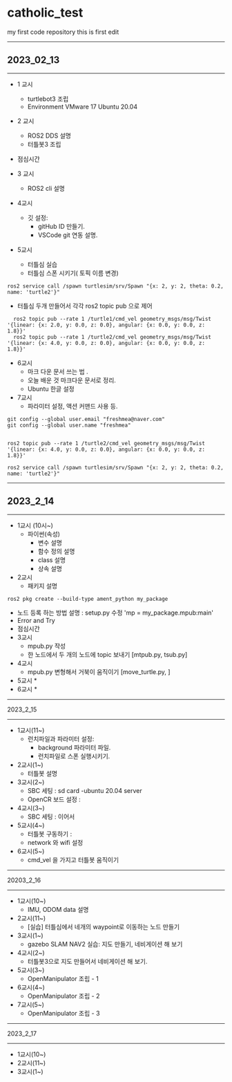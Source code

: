 # catholic_test
my first code repository
this is first edit


- - -

## 2023_02_13

- - -

* 1 교시
  * turtlebot3 조립
  * Environment VMware 17 Ubuntu 20.04

* 2 교시
  * ROS2 DDS 설명
  * 터틀봇3 조립
* 점심시간
* 3 교시
  * ROS2 cli 설명
* 4교시
  * 깃 설정:
    * gitHub ID 만들기.
    * VSCode git 연동 설명.
* 5교시
  * 터틀심 실습
  * 터틀심 스폰 시키기( 토픽 이름 변경)
```
ros2 service call /spawn turtlesim/srv/Spawn "{x: 2, y: 2, theta: 0.2, name: 'turtle2'}"
```
  * 터틀심 두개 만들어서 각각 ros2 topic pub 으로 제어
```shell
  ros2 topic pub --rate 1 /turtle1/cmd_vel geometry_msgs/msg/Twist '{linear: {x: 2.0, y: 0.0, z: 0.0}, angular: {x: 0.0, y: 0.0, z: 1.8}}'
  ros2 topic pub --rate 1 /turtle2/cmd_vel geometry_msgs/msg/Twist '{linear: {x: 4.0, y: 0.0, z: 0.0}, angular: {x: 0.0, y: 0.0, z: 1.8}}'
```
* 6교시
  * 마크 다운 문서 쓰는 법 .
  * 오늘 배운 것 마크다운 문서로 정리.
  * Ubuntu 한글 설정
* 7교시
  * 파라미터 설정, 액션 커맨드 사용 등.
```shell
git config --global user.email "freshmea@naver.com"
git config --global user.name "freshmea"


ros2 topic pub --rate 1 /turtle2/cmd_vel geometry_msgs/msg/Twist '{linear: {x: 4.0, y: 0.0, z: 0.0}, angular: {x: 0.0, y: 0.0, z: 1.8}}'

ros2 service call /spawn turtlesim/srv/Spawn "{x: 2, y: 2, theta: 0.2, name: 'turtle2'}"

```

- - -
## 2023_2_14
- - -

* 1교시 (10시~)
  * 파이썬(속성)
    * 변수 설명
    * 함수 정의 설명
    * class 설명
    * 상속 설명
* 2교시
  * 패키지 설명
```shell
ros2 pkg create --build-type ament_python my_package
```
  * 노드 등록 하는 방법 설명 : setup.py 수정 'mp = my_package.mpub:main'
  * Error and Try
* 점심시간
* 3교시
  * mpub.py 작성
  * 한 노드에서 두 개의 노드에 topic 보내기 [mtpub.py, tsub.py]
* 4교시
  * mpub.py 변형해서 거북이 움직이기 [move_turtle.py, ]
* 5교시
  *
* 6교시
  *
- - -
2023_2_15
- - -

* 1교시(11~)
  * 런치파일과 파라미터 설정:
    * background 파라미터 파일.
    * 런치파일로 스폰 실행시키기.
* 2교시(1~)
  * 터틀봇 설명
* 3교시(2~)
  * SBC 세팅 : sd card -ubuntu 20.04 server
  * OpenCR 보드 설정 :
* 4교시(3~)
  * SBC 세팅 : 이어서
* 5교시(4~)
  * 터틀봇 구동하기 :
  * network 와 wifi 설정
* 6교시(5~)
  * cmd_vel 을 가지고 터틀봇 움직이기

- - -
20203_2_16
- - -

* 1교시(10~)
  * IMU, ODOM data 설명
* 2교시(11~)
  * [실습] 터틀심에서 네개의 waypoint로 이동하는 노드 만들기
* 3교시(1~)
  * gazebo SLAM NAV2 실습: 지도 만들기, 네비게이션 해 보기
* 4교시(2~)
  * 터틀봇3으로 지도 만들어서 네비게이션 해 보기.
* 5교시(3~)
  * OpenManipulator 조립 - 1
* 6교시(4~)
  * OpenManipulator 조립 - 2
* 7교시(5~)
  * OpenManipulator 조립 - 3


- - -
2023_2_17
- - -

* 1교시(10~)
* 2교시(11~)
* 3교시(1~)
